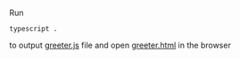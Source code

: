 Run

```typescript . ```

to output [greeter.js](./greeter.js) file and open [greeter.html](./greeter.html) in the browser